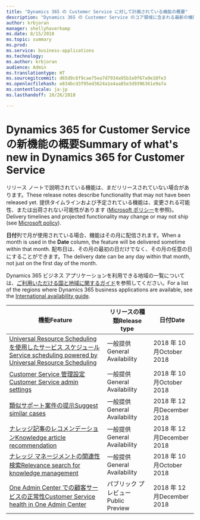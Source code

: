 ```yaml
---
title: "Dynamics 365 の Customer Service に対して計画されている機能の概要"
description: "Dynamics 365 の Customer Service のコア領域に含まれる最新の機能とエンゲージメントについて簡単に確認します。"
author: krbjoran
manager: shellyhaverkamp
ms.date: 8/15/2018
ms.topic: summary
ms.prod: 
ms.service: business-applications
ms.technology: 
ms.author: krbjoran
audience: Admin
ms.translationtype: HT
ms.sourcegitcommit: d65d9c6f9cae75ea7d7934a95b3a9f67a9e10fe3
ms.openlocfilehash: e834bcd3f95ed3624a1e4aa85e3d9396361e9a7a
ms.contentlocale: ja-jp
ms.lasthandoff: 10/26/2018

---
```

#  <a name="summary-of-whats-new-in-dynamics-365-for-customer-service"></a><span data-ttu-id="9bcfa-103">Dynamics 365 for Customer Service の新機能の概要</span><span class="sxs-lookup"><span data-stu-id="9bcfa-103">Summary of what's new in Dynamics 365 for Customer Service</span></span>

<span data-ttu-id="9bcfa-104">リリース ノートで説明されている機能は、まだリリースされていない場合があります。</span><span class="sxs-lookup"><span data-stu-id="9bcfa-104">These release notes describe functionality that may not have been released yet.</span></span> <span data-ttu-id="9bcfa-105">提供タイムラインおよび予定されている機能は、変更される可能性、または出荷されない可能性があります ([Microsoft ポリシー](https://go.microsoft.com/fwlink/p/?linkid=2007332)を参照)。</span><span class="sxs-lookup"><span data-stu-id="9bcfa-105">Delivery timelines and projected functionality may change or may not ship (see [Microsoft policy](https://go.microsoft.com/fwlink/p/?linkid=2007332)).</span></span>

<span data-ttu-id="9bcfa-106">**日付**列で月が使用されている場合、機能はその月に配信されます。</span><span class="sxs-lookup"><span data-stu-id="9bcfa-106">When a month is used in the **Date** column, the feature will be delivered sometime within that month.</span></span> <span data-ttu-id="9bcfa-107">配布日は、その月の最初の日だけでなく、その月の任意の日にすることができます。</span><span class="sxs-lookup"><span data-stu-id="9bcfa-107">The delivery date can be any day within that month, not just on the first day of the month.</span></span>

<span data-ttu-id="9bcfa-108">Dynamics 365 ビジネス アプリケーションを利用できる地域の一覧については、[ご利用いただける国と地域に関するガイド](https://aka.ms/dynamics_365_international_availability_deck)を参照してください。</span><span class="sxs-lookup"><span data-stu-id="9bcfa-108">For a list of the regions where Dynamics 365 business applications are available, see the [International availability guide](https://aka.ms/dynamics_365_international_availability_deck).</span></span>


| <span data-ttu-id="9bcfa-109">機能</span><span class="sxs-lookup"><span data-stu-id="9bcfa-109">Feature</span></span>                                                                                               | <span data-ttu-id="9bcfa-110">リリースの種類</span><span class="sxs-lookup"><span data-stu-id="9bcfa-110">Release type</span></span>   | <span data-ttu-id="9bcfa-111">日付</span><span class="sxs-lookup"><span data-stu-id="9bcfa-111">Date</span></span> |
|-------------------------------------------------------------------------------------------------------|----------------|----------------------|
| [<span data-ttu-id="9bcfa-112">Universal Resource Scheduling を使用したサービス スケジュール</span><span class="sxs-lookup"><span data-stu-id="9bcfa-112">Service scheduling powered by Universal   Resource Scheduling</span></span>](service-scheduling-powered-by-urs.md) | <span data-ttu-id="9bcfa-113">一般提供</span><span class="sxs-lookup"><span data-stu-id="9bcfa-113">General Availability</span></span>             | <span data-ttu-id="9bcfa-114">2018 年 10 月</span><span class="sxs-lookup"><span data-stu-id="9bcfa-114">October 2018</span></span>          |
| [<span data-ttu-id="9bcfa-115">Customer Service 管理設定</span><span class="sxs-lookup"><span data-stu-id="9bcfa-115">Customer Service admin   settings</span></span>](customer-service-admin-settings.md)                               | <span data-ttu-id="9bcfa-116">一般提供</span><span class="sxs-lookup"><span data-stu-id="9bcfa-116">General Availability</span></span>             | <span data-ttu-id="9bcfa-117">2018 年 10 月</span><span class="sxs-lookup"><span data-stu-id="9bcfa-117">October 2018</span></span>          |
| [<span data-ttu-id="9bcfa-118">類似サポート案件の提示</span><span class="sxs-lookup"><span data-stu-id="9bcfa-118">Suggest similar   cases</span></span>](suggest-similar-cases.md)                                                   | <span data-ttu-id="9bcfa-119">一般提供</span><span class="sxs-lookup"><span data-stu-id="9bcfa-119">General Availability</span></span>             | <span data-ttu-id="9bcfa-120">2018 年 12 月</span><span class="sxs-lookup"><span data-stu-id="9bcfa-120">December 2018</span></span>          |
| [<span data-ttu-id="9bcfa-121">ナレッジ記事のレコメンデーション</span><span class="sxs-lookup"><span data-stu-id="9bcfa-121">Knowledge article   recommendation</span></span>](knowledge-article-recommendation.md)                             | <span data-ttu-id="9bcfa-122">一般提供</span><span class="sxs-lookup"><span data-stu-id="9bcfa-122">General Availability</span></span>             | <span data-ttu-id="9bcfa-123">2018 年 12 月</span><span class="sxs-lookup"><span data-stu-id="9bcfa-123">December 2018</span></span>          |
| [<span data-ttu-id="9bcfa-124">ナレッジ マネージメントの関連性検索</span><span class="sxs-lookup"><span data-stu-id="9bcfa-124">Relevance search for knowledge   management</span></span>](relevance-search-for-knowledge-management.md)           | <span data-ttu-id="9bcfa-125">一般提供</span><span class="sxs-lookup"><span data-stu-id="9bcfa-125">General Availability</span></span>             | <span data-ttu-id="9bcfa-126">2018 年 10 月</span><span class="sxs-lookup"><span data-stu-id="9bcfa-126">October 2018</span></span>          |
| [<span data-ttu-id="9bcfa-127">One Admin Center での顧客サービスの正常性</span><span class="sxs-lookup"><span data-stu-id="9bcfa-127">Customer Service health in One Admin   Center</span></span>](customer-service-health-in-admin-center.md)           | <span data-ttu-id="9bcfa-128">パブリック プレビュー</span><span class="sxs-lookup"><span data-stu-id="9bcfa-128">Public Preview</span></span> | <span data-ttu-id="9bcfa-129">2018 年 12 月</span><span class="sxs-lookup"><span data-stu-id="9bcfa-129">December 2018</span></span>         |

